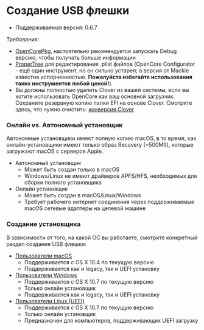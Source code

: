 # Создание USB флешки

* Поддерживаемая версия: 0.6.7

Требования:

* [OpenCorePkg](https://github.com/acidanthera/OpenCorePkg/releases), настоятельно рекомендуется запускать Debug версию, чтобы получать больше информации
* [ProperTree](https://github.com/corpnewt/ProperTree) для редактирования .plist файлов (OpenCore Configurator - ещё один инструмент, но он сильно устарел; а версия от Mackie известна испорченностью. **Пожалуйста избегайте использования таких инструментов любой ценой!**).
* Вы должны полностью удалить Clover из вашей системы, если вы хотите использовать OpenCore как ваш основной загрузчик. Сохраните резервную копию папки EFI на основе Clover. Смотрите здесь, что нужно очистить: [конверсия Clover](https://github.com/dortania/OpenCore-Install-Guide/tree/master/clover-conversion)

### Онлайн vs. Автономный установщик

Автономные установщики имеют полную копию macOS, в то время, как онлайн-установщики имеют только образ Recovery (~500Мб), которые загружают macOS с серверов Apple.

* Автономный установщик
  * Может быть создан только в macOS
  * Windows/Linux не имеют драйверов APFS/HFS, необходимых для сборки полного установщика
* Онлайн установщик
  * Может быть создан в macOS/Linux/Windows
  * Требует рабочего интернет соединения через поддерживаемые macOS сетевые адаптеры на целевой машине

### Создание установщика

В зависимости от того, на какой ОС вы работаете, смотрите конкретный раздел создания USB флешки:

* [Пользователи macOS](../installer-guide/mac-install.md)
  * Поддерживается с OS X 10.4 по текущую версию
  * Поддерживается как и legacy, так и UEFI установку
* [Пользователи Windows](../installer-guide/winblows-install.md)
  * Поддерживается с OS X 10.7 по текущую версию
  * Только онлайн установщик
  * Поддерживается как и legacy, так и UEFI установку
* [Пользователи Linux (UEFI)](../installer-guide/linux-install.md)
  * Поддерживается с OS X 10.7 по текущую версию
  * Только онлайн установщик
  * Предназначен для компьютеров, поддерживающих UEFI загрузку
